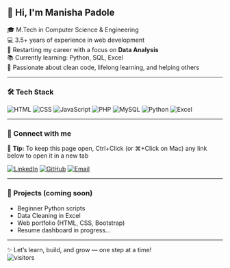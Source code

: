 ## 👋 Hi, I'm Manisha Padole

🎓 M.Tech in Computer Science & Engineering  
💻 3.5+ years of experience in web development  
🔁 Restarting my career with a focus on **Data Analysis**  
📚 Currently learning: Python, SQL, Excel  
🌱 Passionate about clean code, lifelong learning, and helping others

---

### 🛠️ Tech Stack

![HTML](https://img.shields.io/badge/-HTML5-orange?logo=html5&logoColor=white)
![CSS](https://img.shields.io/badge/-CSS3-blue?logo=css3&logoColor=white)
![JavaScript](https://img.shields.io/badge/-JavaScript-yellow?logo=javascript&logoColor=black)
![PHP](https://img.shields.io/badge/-PHP-blueviolet?logo=php&logoColor=white)
![MySQL](https://img.shields.io/badge/-MySQL-00758F?logo=mysql&logoColor=white)
![Python](https://img.shields.io/badge/-Python-3776AB?logo=python&logoColor=white)
![Excel](https://img.shields.io/badge/-Excel-217346?logo=microsoft-excel&logoColor=white)

---

<h3>🔗 Connect with me</h3>

📎 **Tip:** To keep this page open, Ctrl+Click (or ⌘+Click on Mac) any link below to open it in a new tab<br>

[![LinkedIn](https://img.shields.io/badge/-LinkedIn-0077B5?style=flat&logo=linkedin&logoColor=white)](https://www.linkedin.com/in/manishapadole)
[![GitHub](https://img.shields.io/badge/-GitHub-181717?style=flat&logo=github&logoColor=white)](https://github.com/manishapadole14)
[![Email](https://img.shields.io/badge/-Email-red?style=flat&logo=gmail&logoColor=white)](mailto:manishapadole14@gmail.com)

---

### 📂 Projects (coming soon)

* Beginner Python scripts  
* Data Cleaning in Excel  
* Web portfolio (HTML, CSS, Bootstrap)  
* Resume dashboard in progress...

---

✨ Let’s learn, build, and grow — one step at a time!  
![visitors](https://visitor-badge.glitch.me/badge?page_id=manishapadole14.visitor-badge)

